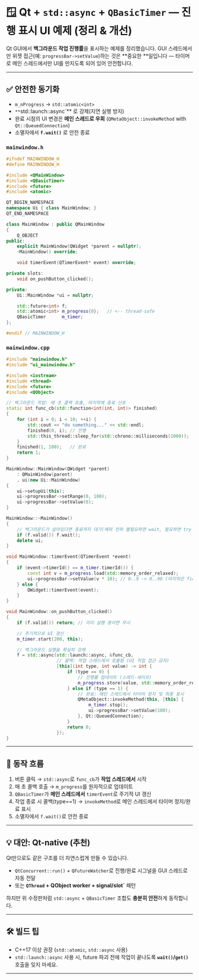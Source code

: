 # 🪟 Qt + `std::async` + `QBasicTimer` — 진행 표시 UI 예제 (정리 & 개선)

Qt GUI에서 **백그라운드 작업 진행률**을 표시하는 예제를 정리했습니다.
GUI 스레드에서만 위젯 접근(예: `progressBar->setValue`)하는 것은 **중요한 **일입니다 — 타이머로 메인 스레드에서만 UI를 만지도록 되어 있어 안전합니다.

---

## ✅ 안전한 동기화

- `m_nProgress` → `std::atomic<int>`
- `**`std::launch::async`** 로 강제(지연 실행 방지)
- 완료 시점의 UI 변경은 **메인 스레드로 우회** (`QMetaObject::invokeMethod` with `Qt::QueuedConnection`)
- 소멸자에서 **`f.wait()`** 로 안전 종료

### `mainwindow.h`

```cpp
#ifndef MAINWINDOW_H
#define MAINWINDOW_H

#include <QMainWindow>
#include <QBasicTimer>
#include <future>
#include <atomic>

QT_BEGIN_NAMESPACE
namespace Ui { class MainWindow; }
QT_END_NAMESPACE

class MainWindow : public QMainWindow
{
    Q_OBJECT
public:
    explicit MainWindow(QWidget *parent = nullptr);
    ~MainWindow() override;

    void timerEvent(QTimerEvent* event) override;

private slots:
    void on_pushButton_clicked();

private:
    Ui::MainWindow *ui = nullptr;

    std::future<int> f;
    std::atomic<int> m_progress{0};   // <-- thread-safe
    QBasicTimer      m_timer;
};

#endif // MAINWINDOW_H
```

### `mainwindow.cpp`

```cpp
#include "mainwindow.h"
#include "ui_mainwindow.h"

#include <iostream>
#include <thread>
#include <future>
#include <QObject>

// 백그라운드 작업: 매 초 콜백 호출, 마지막에 종료 신호
static int func_cb(std::function<int(int, int)> finished)
{
    for (int i = 0; i < 10; ++i) {
        std::cout << "do something..." << std::endl;
        finished(0, i); // 진행
        std::this_thread::sleep_for(std::chrono::milliseconds(1000));
    }
    finished(1, 100);   // 완료
    return 1;
}

MainWindow::MainWindow(QWidget *parent)
    : QMainWindow(parent)
    , ui(new Ui::MainWindow)
{
    ui->setupUi(this);
    ui->progressBar->setRange(0, 100);
    ui->progressBar->setValue(0);
}

MainWindow::~MainWindow()
{
    // 백그라운드가 살아있다면 종료까지 대기(예외 전파 불필요하면 wait, 필요하면 try { get(); } catch ... )
    if (f.valid()) f.wait();
    delete ui;
}

void MainWindow::timerEvent(QTimerEvent *event)
{
    if (event->timerId() == m_timer.timerId()) {
        const int v = m_progress.load(std::memory_order_relaxed);
        ui->progressBar->setValue(v * 10); // 0..9 -> 0..90 (마지막은 finished에서 100으로 설정)
    } else {
        QWidget::timerEvent(event);
    }
}

void MainWindow::on_pushButton_clicked()
{
    if (f.valid()) return; // 이미 실행 중이면 무시

    // 주기적으로 UI 갱신
    m_timer.start(200, this);

    // 백그라운드 실행을 확실히 강제
    f = std::async(std::launch::async, &func_cb,
                   // 콜백: 작업 스레드에서 호출됨 (UI 직접 접근 금지)
                   [this](int type, int value) -> int {
                       if (type == 0) {
                           // 진행률 업데이트 (스레드-세이프)
                           m_progress.store(value, std::memory_order_relaxed);
                       } else if (type == 1) {
                           // 완료: 메인 스레드에서 타이머 정지 및 최종 표시
                           QMetaObject::invokeMethod(this, [this] {
                               m_timer.stop();
                               ui->progressBar->setValue(100);
                           }, Qt::QueuedConnection);
                       }
                       return 0;
                   });
}
```

---

## 🧪 동작 흐름
1. 버튼 클릭 → `std::async`로 `func_cb`가 **작업 스레드에서** 시작
2. 매 초 콜백 호출 → `m_progress`를 원자적으로 업데이트
3. `QBasicTimer`가 **메인 스레드에서** `timerEvent`로 주기적 UI 갱신
4. 작업 종료 시 콜백(type==1) → `invokeMethod`로 메인 스레드에서 타이머 정지/완료 표시
5. 소멸자에서 `f.wait()`로 안전 종료

---

## 💡 대안: Qt-native (추천)
Qt만으로도 같은 구조를 더 자연스럽게 만들 수 있습니다.
- `QtConcurrent::run()` + `QFutureWatcher`로 진행/완료 시그널을 GUI 스레드로 자동 전달
- 또는 **`QThread` + QObject worker + signal/slot`** 패턴

하지만 위 수정판처럼 `std::async` + `QBasicTimer` 조합도 **충분히 안전**하게 동작합니다.

---

## 🛠 빌드 팁
- C++17 이상 권장 (`std::atomic`, `std::async` 사용)
- `std::launch::async` 사용 시, future 파괴 전에 작업이 끝나도록 **`wait()`/`get()`** 호출을 잊지 마세요.

---
